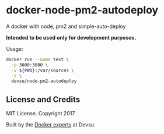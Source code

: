 # docker-node-pm2-autodeploy
A docker with node, pm2 and simple-auto-deploy

**Intended to be used only for development purposes.**

Usage:

```bash
docker run --name test \
  -p 3000:3000 \
  -v ${PWD}:/var/sources \
  -t \
  devsu/node-pm2-autodeploy
```

## License and Credits

MIT License. Copyright 2017

Built by the [Docker experts](https://devsu.com) at Devsu.
